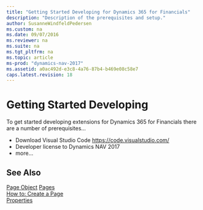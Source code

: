 ```yaml
---
title: "Getting Started Developing for Dynamics 365 for Financials"
description: "Description of the prerequisites and setup."
author: SusanneWindfeldPedersen
ms.custom: na
ms.date: 09/07/2016
ms.reviewer: na
ms.suite: na
ms.tgt_pltfrm: na
ms.topic: article
ms-prod: "dynamics-nav-2017"
ms.assetid: a0ac492d-e3c8-4a76-87b4-b469e08c58e7
caps.latest.revision: 18
---
```

# Getting Started Developing
To get started developing extensions for Dynamics 365 for Financials there are a number of prerequisites...

+ Download Visual Studio Code https://code.visualstudio.com/ 
+ Developer license to Dynamics NAV 2017
+ more...
 
  
## See Also  
[Page Object](page-object.md) 
[Pages](../dynamics-nav/Pages.md)   
[How to: Create a Page](../dynamics-nav/How%20to:%20Create%20a%20Page.md)   
[Properties](../dynamics-nav/Properties.md)

